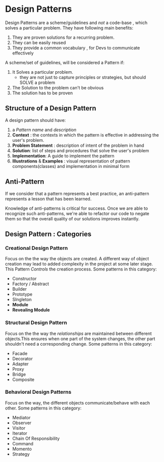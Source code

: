 # Design Patterns

Design Patterns are a scheme/guidelines and _not_ a code-base , which solves a particular problem. They have following main benefits:

1. They are proven solutions for a recurring problem.
2. They can be easily reused
3. They provide a common vocabulary , for Devs to communicate effectively

A scheme/set of guidelines, will be considered a Pattern if:

1. It Solves a particular problem.
   - they are not just to capture principles or strategies, but should SOLVE a problem
2. The Solution to the problem can't be obvious
3. The solution has to be proven

## Structure of a Design Pattern

A design pattern should have:

1. a _Pattern name_ and _description_
2. **Context** : the contexts in which the pattern is effective in addressing the user's problem.
3. **Problem Statement** : description of intent of the problem in hand
4. **Solution**: list of steps and procedures that solve the user's problem
5. **Implementation**: A guide to implement the pattern
6. **Illustrations** & **Examples** : visual representation of pattern components(classes) and implementation in minimal form

## Anti-Pattern

If we consider that a pattern represents a best practice, an anti-pattern represents a lesson that has been learned.

Knowledge of anti-patterns is critical for success. Once we are able to recognize such anti-patterns, we're able to refactor our code to negate them so that the overall quality of our solutions improves instantly.

## Design Pattern : Categories

### Creational Design Pattern

Focus on the the way the objects are created. A different way of object creation may lead to added complexity in the project at some later stage.
This Pattern _Controls_ the creation process. Some patterns in this category:

- Constructor
- Factory / Abstract
- Builder
- Prototype
- SIngleton
- **Module**
- **Revealing Module**

### Structural Design Pattern

Focus on the the way the _relationships_ are maintained between different objects.This ensures when one part of the system changes, the other part shouldn't need a corresponding change.
Some patterns in this category:

- Facade
- Decorator
- Adapter
- Proxy
- Bridge
- Composite

### Behavioral Design Patterns

Focus on the way, the different objects communicate/behave with each other. Some patterns in this category:

- Mediator
- Observer
- Visitor
- Iterator
- Chain Of Responsibility
- Command
- Momento
- Strategy
